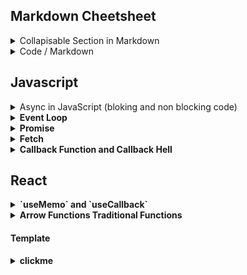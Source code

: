 ## Markdown Cheetsheet

<details>
<summary> Collapisable Section in Markdown</summary>

### Heading

1. Foo
2. Bar
    - Baz
    - Qux

### Some Javascript

```js
function logSomething(something) {
    console.log("Something", something);
}
```

</details>

<details>
<summary>Code / Markdown</summary>

````md
<details>
  <summary>Click me</summary>
  
  ### Heading
  1. Foo
  2. Bar
     * Baz
     * Qux

### Some Javascript

```js
function logSomething(something) {
    console.log("Something", something);
}
```

</details>
````

</details>

## Javascript

<details>

<summary> Async in JavaScript (bloking and non blocking code) </summary>
<br>
Asynchronous is a non-blocking architecture, so the execution of one task isn't dependent on another. Tasks can run simultaneously. Synchronous is a blocking architecture, so the execution of each operation depends on completing the one before it.

Execute context : execute one line of code at a time, each oreration waits for the last one to complete before executing

| Blocking Code                                 | Non Blocking Code                            |
| --------------------------------------------- | -------------------------------------------- |
| Block the flow of Program ---> Read File Sync | Doesn't block execution ---> Read File Async |

<b> Set timeout </b> : execute after given time
![alt text](<images/Screenshot 2024-07-25 at 12.47.05 PM.png>)

![alt text](<images/Screenshot 2024-07-25 at 1.59.43 PM.png>)

</details>

<details>
<summary><b>Event Loop</b></summary>
The event loop in JavaScript is a system that allows the language to handle multiple tasks, like fetching data or responding to user input, without blocking other code. Even though JavaScript runs on a single thread, the event loop helps manage tasks by executing them in the order they complete.

### Key Components:

-   **Call Stack**: Where functions are executed.
-   **Web APIs**: Browser features like `setTimeout` or `fetch` that handle tasks asynchronously.
-   **Callback Queue**: Holds completed tasks waiting to be executed.
-   **Event Loop**: Moves tasks from the callback queue to the call stack when it's empty.

</details>

<details>
<summary><b>Promise</b></summary>

## Promise

The `Promise` object represent the eventual completion (or failure) of an asynchronous operation and its resulting value.

A `Promise` is in one of these states:

-   **`pending`**: initial state, neither fulfilled nor rejected.
-   **`fulfilled`**: meaning that the operation was completed successfully.
-   **`rejected`**: meaning that the operation failed.

```js
const promiseFour = new Promise(function (resolve, reject) {
    setTimeout(function () {
        let error = true;
        if (!error) {
            resolve({ username: "John", password: "123" });
        } else {
            reject("ERROR: Something went wrong");
        }
    }, 1000);
});

promiseFour
    .then((user) => {
        console.log(user);
        return user.username;
    })
    .then((username) => {
        console.log(username);
    })
    .catch(function (error) {
        console.log(error);
    })
    .finally(() => console.log("The promise is either resolved or rejected"));

async function getAllUsers() {
    try {
        const response = await fetch("https://jsonplaceholder.typicode.com/users");

        const data = await response.json();
        console.log(data);
    } catch (error) {
        console.log("E: ", error);
    }
}

getAllUsers();
```

### Promise using async await

async await handle resolve only. doesn't handle error or reject . To solve thtis problem use `try` and `catch`

```js
const promiseFive = new Promise(function (resolve, reject) {
    setTimeout(function () {
        let error = true;
        if (!error) {
            resolve({ username: "javascript", password: "123" });
        } else {
            reject("ERROR: JS went wrong");
        }
    }, 1000);
});

async function consumePromiseFive() {
    try {
        const response = await promiseFive;
        console.log(response);
    } catch (error) {
        console.log(error);
    }
}

consumePromiseFive();
```

</details>

<details>
<summary><b>Fetch</b></summary>

Note: The `promise` returned by `fetch()` will `reject` on some errors, such as a network error or a bad scheme. However, if the server responds with an `error` like `404`, then `fetch()` fulfills with a Response, so we have to check the status before we can read the response body.

The `Response.status` property tells us the numerical status code, and the `Response.ok` property returns true if the status is in the 200 range.

```js
// URL to which the request is sent
const url = "https://api.example.com/data";

// Request headers
const headers = {
    "Content-Type": "application/json",
    Authorization: "Bearer your_token_here",
};

// Request body data (in JSON format)
const requestData = {
    key1: "value1",
    key2: "value2",
};

// Fetch function with headers and POST request
fetch(url, {
    method: "POST", // HTTP method
    headers: headers, // Headers object
    body: JSON.stringify(requestData), // Convert requestData to JSON string
})
    .then((response) => {
        if (!response.ok) {
            throw new Error("Network response was not ok");
        }
        return response.json(); // Parse JSON data from response
    })
    .then((data) => {
        console.log("Success:", data);
    })
    .catch((error) => {
        console.error("Error:", error);
    });
```

![alt text](<images/Screenshot 2024-07-25 at 1.59.43 PM.png>)

</details>

<details>
<summary><b>Callback Function and Callback Hell</b></summary>

### Callback Function

A callback function is a function passed into another function as an argument, which is then invoked inside the outer function to complete some kind of action. In JavaScript, callbacks are commonly used to handle asynchronous operations, like network requests or reading files.

#### Example of a Callback Function

Consider the `setTimeout` function, which executes a callback after a specified delay:

```javascript
function greet() {
    console.log("Hello, World!");
}

setTimeout(greet, 2000); // 'greet' is the callback function
```

### Callback Hell

Callback hell, also known as "Pyramid of Doom," refers to the situation in which callbacks are nested within each other, leading to code that is difficult to read, maintain, and debug. This often results in deeply indented and complex code structures.

#### Example

```javascript
login(user, function (err, userInfo) {
    if (err) {
        console.error(err);
    } else {
        fetchPosts(userInfo, function (err, posts) {
            if (err) {
                console.error(err);
            } else {
                fetchComments(posts, function (err, comments) {
                    if (err) {
                        console.error(err);
                    } else {
                        console.log("All comments:", comments);
                    }
                });
            }
        });
    }
});
```

### Solutions

#### Using Promises

```js
login(user)
    .then((userInfo) => fetchPosts(userInfo))
    .then((posts) => fetchComments(posts))
    .then((comments) => console.log("All comments:", comments))
    .catch((err) => console.error(err));
```

#### Using Async/Await

```js
async function processUser() {
    try {
        const userInfo = await login(user);
        const posts = await fetchPosts(userInfo);
        const comments = await fetchComments(posts);
        console.log("All comments:", comments);
    } catch (err) {
        console.error(err);
    }
}

processUser();
```

</details>

## React


<details>
<summary><b>`useMemo` and `useCallback`</b></summary>

Memoization is a specific form of optimization where the results of function calls are cached based on the input arguments. This means that when the same function is called with the same arguments, instead of recalculating the result, the stored (cached) result is returned.

## `useMemo` vs `useCallback` in React

In React, `useMemo` and `useCallback` are hooks that help optimize performance by memoizing values and functions. Here's a breakdown of the differences and when to use each:

### `useMemo`

-   **Purpose:** `useMemo` is used to memoize the result of a function call. It prevents expensive calculations from being re-executed on every render if the dependencies haven't changed.
-   **Usage:** It returns a memoized value.
-   **Syntax:**
    ```javascript
    const memoizedValue = useMemo(() => computeExpensiveValue(a, b), [a, b]);
    ```
    Here, `computeExpensiveValue(a, b)` will only be recomputed if either `a` or `b` changes.

### `useCallback`

-   **Purpose:** `useCallback` is used to memoize a function itself. It prevents the function from being recreated on every render if the dependencies haven't changed. This is useful when passing callbacks to child components, as it prevents unnecessary re-renders.
-   **Usage:** It returns a memoized function.
-   **Syntax:**
    ```javascript
    const memoizedCallback = useCallback(() => {
        doSomething(a, b);
    }, [a, b]);
    ```
    The function `doSomething(a, b)` will only be recreated if either `a` or `b` changes.

### Key Differences

1. **Output:**

    - `useMemo` returns a memoized value.
    - `useCallback` returns a memoized function.

2. **Use Case:**
    - Use `useMemo` when you want to memoize the result of a computation to avoid recalculating it unnecessarily.
    - Use `useCallback` when you want to prevent function re-creation, especially when passing functions as props to child components that rely on reference equality to avoid re-renders.

### Example

```js
import React, { useMemo, useCallback } from "react";

function MyComponent({ list }) {
    // useMemo to memoize an expensive computation
    const sortedList = useMemo(() => {
        return list.sort((a, b) => a - b);
    }, [list]);

    // useCallback to memoize a function
    const handleClick = useCallback(() => {
        console.log("Clicked!");
    }, []);

    return (
        <div>
            <ul>
                {sortedList.map((item) => (
                    <li key={item}>{item}</li>
                ))}
            </ul>
            <button onClick={handleClick}>Click me</button>
        </div>
    );
}
```

In this example, `sortedList` is memoized using `useMemo` to avoid sorting the list on every render. `handleClick` is memoized using `useCallback` to avoid creating a new function on every render.

</details>

<details>
<summary><b>Arrow Functions	Traditional Functions</b></summary>

| Feature                | Arrow Functions                                                                                                                                                              | Traditional Functions                                                                                                                                                                                        |
| ---------------------- | ---------------------------------------------------------------------------------------------------------------------------------------------------------------------------- | ------------------------------------------------------------------------------------------------------------------------------------------------------------------------------------------------------------ |
| **Syntax**             | `const add = (a, b) => a + b;`                                                                                                                                               | `function add(a, b) { return a + b; }`                                                                                                                                                                       |
| **Example**            | `const add = (a, b) => a + b; console.log(add(2, 3)); // 5`                                                                                                                  | `function add(a, b) { return a + b; } console.log(add(2, 3)); // 5`                                                                                                                                          |
| **`arguments` Object** | No own `arguments` object; inherits from scope                                                                                                                               | Has its own `arguments` object                                                                                                                                                                               |
| **Example**            | `const showArgs = () => { console.log(arguments); // ReferenceError: arguments is not defined }; showArgs(1, 2, 3);`                                                         | `function showArgs() { console.log(arguments); // Logs all arguments passed } showArgs(1, 2, 3); // Logs [1, 2, 3]`                                                                                          |
| **Implicit Return**    | Can implicitly return a value if single expression                                                                                                                           | Requires explicit `return` statement                                                                                                                                                                         |
| **Example**            | `const square = x => x * x; console.log(square(4)); // 16`                                                                                                                   | Traditional functions require explicit `return`, so this feature does not apply.                                                                                                                             |
| **Explicit Return**    | Requires curly braces and `return` for multiple statements                                                                                                                   | Requires `return` for all return values                                                                                                                                                                      |
| **Example**            | `const multiply = (a, b) => { const result = a * b; return result; }; console.log(multiply(2, 3)); // 6`                                                                     | `function multiply(a, b) { const result = a * b; return result; } console.log(multiply(2, 3)); // 6`                                                                                                         |
| **Constructor Usage**  | Cannot be used as constructors (`new` keyword)                                                                                                                               | Can be used as constructors (`new` keyword)                                                                                                                                                                  |
| **Example**            | `const ArrowClass = () => {}; const instance = new ArrowClass(); // TypeError: ArrowClass is not a constructor`                                                              | `function TraditionalClass() { this.value = 42; } const instance = new TraditionalClass(); console.log(instance.value); // 42`                                                                               |
| **`this` Binding**     | Lexical scoping; `this` is inherited from surrounding context                                                                                                                | Dynamic; `this` is determined by how function is called                                                                                                                                                      |
| **Example**            | `` const ArrowFunction = () => { this.value = 42; setTimeout(() => { console.log(this.value); // `this` refers to ArrowFunction context }, 1000); }; new ArrowFunction(); `` | `` function TraditionalFunction() { this.value = 42; setTimeout(function() { console.log(this.value); // `this` refers to global object (undefined in strict mode) }, 1000); } new TraditionalFunction(); `` |

</details>

#### Template

<details>
<summary><b>clickme</b></summary>
Hi
</details>
